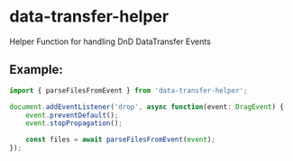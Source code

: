 # data-transfer-helper
Helper Function for handling DnD DataTransfer Events

## Example:
```typescript
import { parseFilesFromEvent } from 'data-transfer-helper';

document.addEventListener('drop', async function(event: DragEvent) {
    event.preventDefault();
    event.stopPropagation();

    const files = await parseFilesFromEvent(event);
});
```
